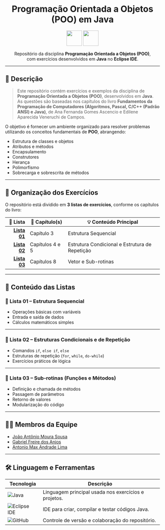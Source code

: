 <div align="center">

#  Programação Orientada a Objetos (POO) em Java  

<img src="https://cdn.jsdelivr.net/gh/devicons/devicon/icons/java/java-original.svg" width="50" height="50"/> 
<img src="https://cdn.jsdelivr.net/gh/devicons/devicon/icons/eclipse/eclipse-original.svg" width="50" height="50"/>


Repositório da disciplina **Programação Orientada a Objetos (POO)**,  
com exercícios desenvolvidos em **Java** no **Eclipse IDE**.  

</div>


---

## 📘 Descrição  
> Este repositório contém exercícios e exemplos da disciplina de **Programação Orientada a Objetos (POO)**, desenvolvidos em **Java**.  
> As questões são baseadas nos capítulos do livro **Fundamentos da Programação de Computadores (Algoritmos, Pascal, C/C++ (Padrão ANSI) e Java)**, de Ana Fernanda Gomes Ascencio e Edilene Aparecida Veneruchi de Campos.  

O objetivo é fornecer um ambiente organizado para resolver problemas utilizando os conceitos fundamentais de **POO**, abrangendo:  

- Estrutura de classes e objetos  
- Atributos e métodos  
- Encapsulamento  
- Construtores  
- Herança  
- Polimorfismo  
- Sobrecarga e sobrescrita de métodos  

---

## 📂 Organização dos Exercícios  

O repositório está dividido em **3 listas de exercícios**, conforme os capítulos do livro:  

| 🧾 Lista | 📘 Capítulo(s) | 💡 Conteúdo Principal |
|--------:|----------------|------------------------|
| [**Lista 01**](https://github.com/SrKkxz/POO-2025.2-TIP4/tree/main/Lista-01) | Capítulo 3 | Estrutura Sequencial |
| [**Lista 02**](https://github.com/SrKkxz/POO-2025.2-TIP4/tree/main/Lista-02) | Capítulos 4 e 5 | Estrutura Condicional e Estrutura de Repetição |
| [**Lista 03**](https://github.com/SrKkxz/POO-2025.2-TIP4/tree/main/Lista-03) | Capítulos 8 | Vetor e Sub-rotinas |

---

## 🧭 Conteúdo das Listas  

### 📄 **Lista 01 – Estrutura Sequencial**  
- Operações básicas com variáveis  
- Entrada e saída de dados  
- Cálculos matemáticos simples  

---

### 🔁 **Lista 02 – Estruturas Condicionais e de Repetição**  
- Comandos `if`, `else if`, `else`  
- Estruturas de repetição (`for`, `while`, `do-while`)  
- Exercícios práticos de lógica  

---

### 🧮 **Lista 03 – Sub-rotinas (Funções e Métodos)**  
- Definição e chamada de métodos  
- Passagem de parâmetros  
- Retorno de valores  
- Modularização do código  

---

## 👩‍💻 Membros da Equipe  
- [João Antônio Moura Sousa](https://github.com/SrKkxz)  
- [Gabriel Freire dos Anjos](https://github.com/gabrielfr7)  
- [Antonio Max Andrade Lima](https://github.com/maxlima13)  

---
## 🛠️ Linguagem e Ferramentas  

| Tecnologia | Descrição |
|-----------|-----------|
| ![Java](https://img.shields.io/badge/Java-ED8B00?style=for-the-badge&logo=java&logoColor=white) | Linguagem principal usada nos exercícios e projetos. |
| ![Eclipse IDE](https://img.shields.io/badge/Eclipse-2C2255?style=for-the-badge&logo=eclipse&logoColor=white) | IDE para criar, compilar e testar códigos Java. |
| ![GitHub](https://img.shields.io/badge/GitHub-181717?style=for-the-badge&logo=github&logoColor=white) | Controle de versão e colaboração do repositório. |
